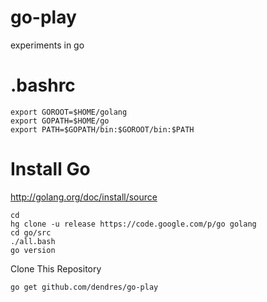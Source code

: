 go-play
=======

experiments in go


.bashrc
=======

```
export GOROOT=$HOME/golang
export GOPATH=$HOME/go
export PATH=$GOPATH/bin:$GOROOT/bin:$PATH
```


Install Go
==========

http://golang.org/doc/install/source

```
cd
hg clone -u release https://code.google.com/p/go golang
cd go/src
./all.bash
go version
```

Clone This Repository

```
go get github.com/dendres/go-play
```
